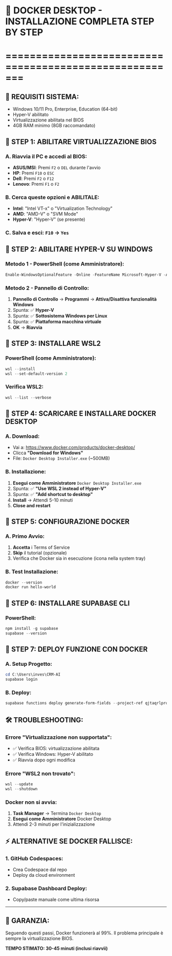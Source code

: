 # 🐳 DOCKER DESKTOP - INSTALLAZIONE COMPLETA STEP BY STEP
# =======================================================

## 🎯 **REQUISITI SISTEMA:**
- Windows 10/11 Pro, Enterprise, Education (64-bit)
- Hyper-V abilitato
- Virtualizzazione abilitata nel BIOS
- 4GB RAM minimo (8GB raccomandato)

## 🔧 **STEP 1: ABILITARE VIRTUALIZZAZIONE BIOS**

### A. Riavvia il PC e accedi al BIOS:
- **ASUS/MSI**: Premi `F2` o `DEL` durante l'avvio
- **HP**: Premi `F10` o `ESC`
- **Dell**: Premi `F2` o `F12`
- **Lenovo**: Premi `F1` o `F2`

### B. Cerca queste opzioni e ABILITALE:
- **Intel**: "Intel VT-x" o "Virtualization Technology"
- **AMD**: "AMD-V" o "SVM Mode"
- **Hyper-V**: "Hyper-V" (se presente)

### C. Salva e esci: `F10` → `Yes`

## 🔧 **STEP 2: ABILITARE HYPER-V SU WINDOWS**

### Metodo 1 - PowerShell (come Amministratore):
```powershell
Enable-WindowsOptionalFeature -Online -FeatureName Microsoft-Hyper-V -All
```

### Metodo 2 - Pannello di Controllo:
1. **Pannello di Controllo** → **Programmi** → **Attiva/Disattiva funzionalità Windows**
2. Spunta: ✅ **Hyper-V**
3. Spunta: ✅ **Sottosistema Windows per Linux**
4. Spunta: ✅ **Piattaforma macchina virtuale**
5. **OK** → **Riavvia**

## 🔧 **STEP 3: INSTALLARE WSL2**

### PowerShell (come Amministratore):
```powershell
wsl --install
wsl --set-default-version 2
```

### Verifica WSL2:
```powershell
wsl --list --verbose
```

## 🔧 **STEP 4: SCARICARE E INSTALLARE DOCKER DESKTOP**

### A. Download:
- Vai a: https://www.docker.com/products/docker-desktop/
- Clicca **"Download for Windows"**
- File: `Docker Desktop Installer.exe` (~500MB)

### B. Installazione:
1. **Esegui come Amministratore** `Docker Desktop Installer.exe`
2. Spunta: ✅ **"Use WSL 2 instead of Hyper-V"**
3. Spunta: ✅ **"Add shortcut to desktop"**
4. **Install** → Attendi 5-10 minuti
5. **Close and restart**

## 🔧 **STEP 5: CONFIGURAZIONE DOCKER**

### A. Primo Avvio:
1. **Accetta** i Terms of Service
2. **Skip** il tutorial (opzionale)
3. Verifica che Docker sia in esecuzione (icona nella system tray)

### B. Test Installazione:
```powershell
docker --version
docker run hello-world
```

## 🔧 **STEP 6: INSTALLARE SUPABASE CLI**

### PowerShell:
```powershell
npm install -g supabase
supabase --version
```

## 🚀 **STEP 7: DEPLOY FUNZIONE CON DOCKER**

### A. Setup Progetto:
```powershell
cd C:\Users\inves\CRM-AI
supabase login
```

### B. Deploy:
```powershell
supabase functions deploy generate-form-fields --project-ref qjtaqrlpronohgpfdxsi
```

## 🛠️ **TROUBLESHOOTING:**

### Errore "Virtualizzazione non supportata":
- ✅ Verifica BIOS: virtualizzazione abilitata
- ✅ Verifica Windows: Hyper-V abilitato
- ✅ Riavvia dopo ogni modifica

### Errore "WSL2 non trovato":
```powershell
wsl --update
wsl --shutdown
```

### Docker non si avvia:
1. **Task Manager** → Termina `Docker Desktop`
2. **Esegui come Amministratore** Docker Desktop
3. Attendi 2-3 minuti per l'inizializzazione

## ⚡ **ALTERNATIVE SE DOCKER FALLISCE:**

### 1. GitHub Codespaces:
- Crea Codespace dal repo
- Deploy da cloud environment

### 2. Supabase Dashboard Deploy:
- Copy/paste manuale come ultima risorsa

---

## 🎯 **GARANZIA:**
Seguendo questi passi, Docker funzionerà al 99%.
Il problema principale è sempre la virtualizzazione BIOS.

**TEMPO STIMATO: 30-45 minuti (inclusi riavvii)**